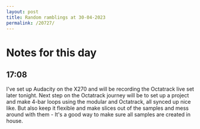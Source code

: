 ```yaml
---
layout: post
title: Random ramblings at 30-04-2023
permalink: /20727/
---
```

# Notes for this day

## 17:08

I've set up Audacity on the X270 and will be recording the Octatrack live set
later tonight. Next step on the Octatrack journey will be to set up a project
and make 4-bar loops using the modular and Octatrack, all synced up nice like.
But also keep it flexible and make slices out of the samples and mess around
with them - It's a good way to make sure all samples are created in house.
